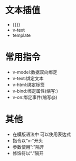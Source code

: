 # 文本插值
- {{}}
- v-text
- template

# 常用指令
- v-model:数据双向绑定
- v-text:绑定文本
- v-html:绑定标签
- v-bind:绑定属性(缩写:)
- v-on:绑定事件(缩写@)

# 其他
- 在模版语法中 可以使用表达式
- 指令以“v-”开头
- 参数使用“:”隔开
- 修饰符以“.”隔开